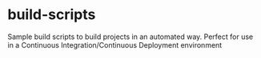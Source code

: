 # build-scripts
Sample build scripts to build projects in an automated way. Perfect for use in a Continuous Integration/Continuous Deployment environment
